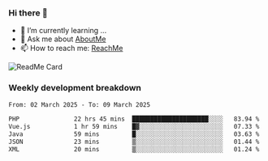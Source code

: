 ### Hi there 👋

- 🌱 I’m currently learning ...
- 💬 Ask me about [AboutMe](https://www.itzcy.com/about)
- 📫 How to reach me: [ReachMe](https://www.itzcy.com/about)

![ReadMe Card](https://github-readme-stats-ten-gilt.vercel.app/api?username=SuperChenYun&show_icons=true&title_color=fff&icon_color=79ff97&text_color=9f9f9f&bg_color=151515&hide_border=true)

### Weekly development breakdown
<!--START_SECTION:waka-->

```txt
From: 02 March 2025 - To: 09 March 2025

PHP               22 hrs 45 mins  █████████████████████░░░░   83.94 %
Vue.js            1 hr 59 mins    █▓░░░░░░░░░░░░░░░░░░░░░░░   07.33 %
Java              59 mins         █░░░░░░░░░░░░░░░░░░░░░░░░   03.63 %
JSON              23 mins         ▒░░░░░░░░░░░░░░░░░░░░░░░░   01.44 %
XML               20 mins         ▒░░░░░░░░░░░░░░░░░░░░░░░░   01.24 %
```

<!--END_SECTION:waka-->
